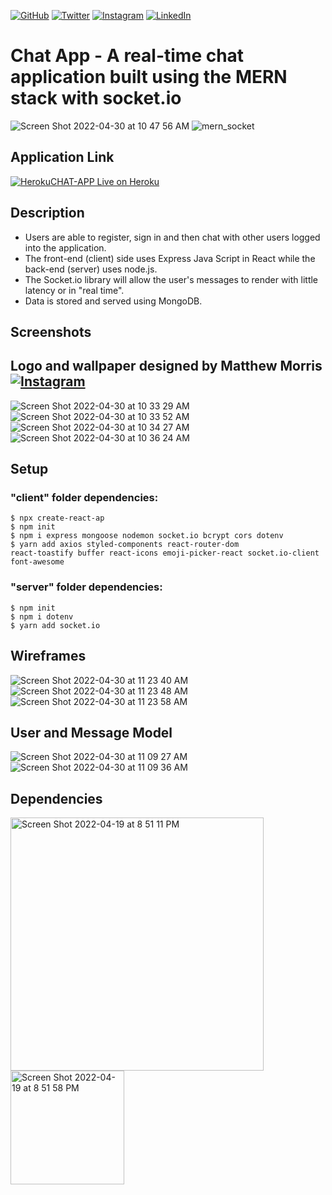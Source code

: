 [![GitHub](https://img.shields.io/badge/github-%23121011.svg?style=for-the-badge&logo=github&logoColor=white)](https://www.github.com/jackrobert0220)
[![Twitter](https://img.shields.io/badge/<Twitter>-%231DA1F2.svg?style=for-the-badge&logo=Twitter&logoColor=white)](https://www.twitter.com/jackglazzzer)
[![Instagram](https://img.shields.io/badge/<Instagram>-%23E4405F.svg?style=for-the-badge&logo=Instagram&logoColor=white)](https://www.instagram.com/jackglazzzer)
[![LinkedIn](https://img.shields.io/badge/linkedin-%230077B5.svg?style=for-the-badge&logo=linkedin&logoColor=white)](https://www.linkedin.com/in/jack-glazer)

# Chat App - A real-time chat application built using the MERN stack with socket.io

![Screen Shot 2022-04-30 at 10 47 56 AM](https://user-images.githubusercontent.com/91999893/166124859-b78cd817-5cdc-47a8-b97a-9b1014c2b29b.jpeg)
![mern_socket](https://user-images.githubusercontent.com/91999893/166116881-d11ad35b-6f36-4330-8941-d9badaa726ac.png)

## Application Link
[![Heroku](https://img.shields.io/badge/heroku-%23430098.svg?style=for-the-badge&logo=heroku&logoColor=white)](https://fathomless-fjord-53432.herokuapp.com/)[CHAT-APP Live on Heroku](https://fathomless-fjord-53432.herokuapp.com/ "Live View")

## Description

- Users are able to register, sign in and then chat with other users logged into the application.
- The front-end (client) side uses Express Java Script in React while the back-end (server) uses node.js.
- The Socket.io library will allow the user's messages to render with little latency or in "real time".
- Data is stored and served using MongoDB.

## Screenshots
## Logo and wallpaper designed by Matthew Morris [![Instagram](https://img.shields.io/badge/<mcmorrisdesign>-%23E4405F.svg?style=for-the-badge&logo=Instagram&logoColor=white)](https://www.instagram.com/mcmorrisdesign)
![Screen Shot 2022-04-30 at 10 33 29 AM](https://user-images.githubusercontent.com/91999893/166117651-9dbcb4b9-d45d-45d7-b600-bdd3b25152b8.png)
![Screen Shot 2022-04-30 at 10 33 52 AM](https://user-images.githubusercontent.com/91999893/166117665-e68a96e5-8fa3-4cfb-9b8d-5143f6d882a3.png)
![Screen Shot 2022-04-30 at 10 34 27 AM](https://user-images.githubusercontent.com/91999893/166117688-c097c5e0-9bf0-4468-98a8-c9f3e58412d9.png)
![Screen Shot 2022-04-30 at 10 36 24 AM](https://user-images.githubusercontent.com/91999893/166117690-39fe0056-4ae7-42ac-bccc-1079aade60ed.png)

## Setup
### "client" folder dependencies:
```
$ npx create-react-ap
$ npm init
$ npm i express mongoose nodemon socket.io bcrypt cors dotenv
$ yarn add axios styled-components react-router-dom
react-toastify buffer react-icons emoji-picker-react socket.io-client font-awesome
```
### "server" folder dependencies:
```
$ npm init
$ npm i dotenv
$ yarn add socket.io
```

## Wireframes
![Screen Shot 2022-04-30 at 11 23 40 AM](https://user-images.githubusercontent.com/91999893/166117884-6f72964f-cbb1-449d-aad3-fd51af780bb9.png)
![Screen Shot 2022-04-30 at 11 23 48 AM](https://user-images.githubusercontent.com/91999893/166117896-c7052578-8982-4c4b-8cfd-ffb6e3b93cbd.png)
![Screen Shot 2022-04-30 at 11 23 58 AM](https://user-images.githubusercontent.com/91999893/166117909-ac1149aa-41c1-4b4d-87c2-368d95563fd7.png)

## User and Message Model
![Screen Shot 2022-04-30 at 11 09 27 AM](https://user-images.githubusercontent.com/91999893/166117952-f1b183f3-4369-4d0a-a19b-21f3173dd992.png)
![Screen Shot 2022-04-30 at 11 09 36 AM](https://user-images.githubusercontent.com/91999893/166117476-46b6b1e8-3b8f-42b6-bac6-99cd46e13f30.png)


## Dependencies
<img width="405" alt="Screen Shot 2022-04-19 at 8 51 11 PM" src="https://user-images.githubusercontent.com/91999893/164146807-831c82ec-d6b8-4f43-8c95-e206f5c22bb3.png">

<img width="182" alt="Screen Shot 2022-04-19 at 8 51 58 PM" src="https://user-images.githubusercontent.com/91999893/164146889-5e3dce3b-243e-4aad-bc04-f72f6b666c5e.png">
